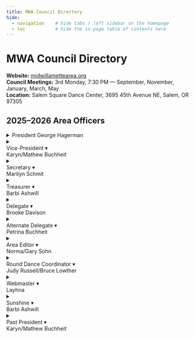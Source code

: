```yaml
---
title: MWA Council Directory
hide:
  - navigation    # hide tabs / left sidebar on the homepage
  - toc           # hide the in-page table of contents here
---
```


# MWA Council Directory

<p class="council-meta">
  <strong>Website:</strong> <a href="https://midwillamettearea.org" target="_blank" rel="noopener">midwillamettearea.org</a><br/>
  <strong>Council Meetings:</strong> 3rd Monday, 7:30 PM — September, November, January, March, May<br/>
  <strong>Location:</strong> Salem Square Dance Center, 3695 45th Avenue NE, Salem, OR 97305
</p>

## 2025–2026 Area Officers

<div class="officer-grid">

<!-- President -->
<details class="officer-card">
  <summary>
    <span class="officer-card__role">President</span>
    <span class="officer-card__name">George Hagerman</span>
  </summary>
  <div class="officer-card__body">
    <div class="officer-card__photo">👤</div>
    <dl class="officer-card__fields">
      <dt>Phone</dt><dd><a href="tel:+15033718951">(503) 371-8951</a></dd>
      <dt>Email</dt><dd><a href="mailto:ghcpapc@qwestoffice.net">ghcpapc@qwestoffice.net</a></dd>
      <dt>Mailing</dt><dd>5250 Zosel Avenue S<br/>Salem, OR 97306</dd>
    </dl>
  </div>
</details>

<!-- Vice-President -->
<details class="officer-card">
  <summary>
    <div class="officer-card__header">
      <span class="officer-card__role">Vice-President</span>
      <span class="officer-card__chev" aria-hidden="true">▾</span>
    </div>
    <div class="officer-card__name">Karyn/Mathew Buchheit</div>
  </summary>
  <div class="officer-card__body">
    <div class="officer-card__photo" aria-hidden="true">👤</div>
    <dl class="officer-card__fields" markdown="1">
      <dt markdown="span">:material-phone-classic:</dt><dd class="officer-card__fields"><a href="tel:+15038735241">(503) 873-5241</a></dd>
      <dt><svg xmlns="http://www.w3.org/2000/svg" viewBox="0 0 24 24"><path d="M12 2c-.5 0-1 .19-1.41.59l-3.3 3.29 4.71 4.7 4.71-4.7-3.3-3.29C13 2.19 12.5 2 12 2M5.88 7.29l-3.29 3.3c-.79.78-.79 2.04 0 2.82l3.29 3.3 4.7-4.71zm12.24 0L13.42 12l4.7 4.71 3.29-3.3c.79-.78.79-2.04 0-2.82zM12 13.42l-4.71 4.7 3.3 3.29c.78.79 2.04.79 2.82 0l3.3-3.29z"></path></svg></dt><dd class="officer-card__fields"><a href="mailto:buchheitfarmkm@gmail.com">buchheitfarmkm@gmail.com</a></dd>
      <dt>:material-phone-classic:</dt><dd class="officer-card__fields">6122 Brush Creek Road<br/>Silverton, OR 97381</dd>
    </dl>
  </div>
</details>

<!-- Secretary -->
<details class="officer-card">
  <summary>
    <div class="officer-card__header">
      <span class="officer-card__role">Secretary</span>
      <span class="officer-card__chev" aria-hidden="true">▾</span>
    </div>
    <div class="officer-card__name">Marilyn Schmit</div>
  </summary>
  <div class="officer-card__body">
    <div class="officer-card__photo" aria-hidden="true">👤</div>
    <dl class="officer-card__fields" markdown="1">
      <dt>:material-phone-classic:</dt><dd><a href="tel:+15035080539">(503) 508-0539</a></dd>
      <dt><span class="md-icon"><svg><use href="#material-email"></use></svg></span></dt>
      <dd><a href="mailto:froggydancer@live.com">froggydancer@live.com</a></dd>
      <dt>Mailing</dt><dd>376 SE Needham St<br/>Dallas, OR 97338</dd>
    </dl>
  </div>
</details>

<!-- Treasurer -->
<details class="officer-card">
  <summary>
    <div class="officer-card__header">
      <span class="officer-card__role">Treasurer</span>
      <span class="officer-card__chev" aria-hidden="true">▾</span>
    </div>
    <div class="officer-card__name">Barbi Ashwill</div>
  </summary>
  <div class="officer-card__body">
    <div class="officer-card__photo" aria-hidden="true">👤</div>
    <dl class="officer-card__fields">
      <dt>Phone</dt><dd><a href="tel:+15035104354">(503) 510-4354</a></dd>
      <dt>Email</dt><dd><a href="mailto:barbi97305@comcast.net">barbi97305@comcast.net</a></dd>
      <dt>Mailing</dt><dd>4684 Ivory Way NE<br/>Salem, OR 97305</dd>
    </dl>
  </div>
</details>

<!-- Delegate -->
<details class="officer-card">
  <summary>
    <div class="officer-card__header">
      <span class="officer-card__role">Delegate</span>
      <span class="officer-card__chev" aria-hidden="true">▾</span>
    </div>
    <div class="officer-card__name">Brooke Davison</div>
  </summary>
  <div class="officer-card__body">
    <div class="officer-card__photo" aria-hidden="true">👤</div>
    <dl class="officer-card__fields">
      <dt>Phone</dt><dd><a href="tel:+18586030216">(858) 603-0216</a></dd>
      <dt>Email</dt><dd><a href="mailto:davison.brooke.77@gmail.com">davison.brooke.77@gmail.com</a></dd>
      <dt>Mailing</dt><dd>3317 Oxford Avenue SE<br/>Albany, OR 97322</dd>
    </dl>
  </div>
</details>

<!-- Alternate Delegate -->
<details class="officer-card">
  <summary>
    <div class="officer-card__header">
      <span class="officer-card__role">Alternate Delegate</span>
      <span class="officer-card__chev" aria-hidden="true">▾</span>
    </div>
    <div class="officer-card__name">Petrina Buchheit</div>
  </summary>
  <div class="officer-card__body">
    <div class="officer-card__photo" aria-hidden="true">👤</div>
    <dl class="officer-card__fields">
      <dt>Phone</dt><dd><a href="tel:+15038735241">(503) 873-5241</a></dd>
      <dt>Email</dt><dd><a href="mailto:buchheitfarmkm@gmail.com">buchheitfarmkm@gmail.com</a></dd>
      <dt>Mailing</dt><dd>6122 Brush Creek Road<br/>Silverton, OR 97381</dd>
    </dl>
  </div>
</details>

<!-- Area Editor -->
<details class="officer-card">
  <summary>
    <div class="officer-card__header">
      <span class="officer-card__role">Area Editor</span>
      <span class="officer-card__chev" aria-hidden="true">▾</span>
    </div>
    <div class="officer-card__name">Norma/Gary Sohn</div>
  </summary>
  <div class="officer-card__body">
    <div class="officer-card__photo" aria-hidden="true">👤</div>
    <dl class="officer-card__fields">
      <dt>Phone</dt><dd><a href="tel:+15032601632">(503) 260-1632</a></dd>
      <dt>Email</dt><dd><a href="mailto:sohnnorma40@yahoo.com">sohnnorma40@yahoo.com</a></dd>
      <dt>Mailing</dt><dd>PO Box 686<br/>Lafayette, OR 97127</dd>
    </dl>
  </div>
</details>

<!-- Round Dance Coordinator -->
<details class="officer-card">
  <summary>
    <div class="officer-card__header">
      <span class="officer-card__role">Round Dance Coordinator</span>
      <span class="officer-card__chev" aria-hidden="true">▾</span>
    </div>
    <div class="officer-card__name">Judy Russell/Bruce Lowther</div>
  </summary>
  <div class="officer-card__body">
    <div class="officer-card__photo" aria-hidden="true">👤</div>
    <dl class="officer-card__fields">
      <dt>Phone</dt><dd><a href="tel:+15039912161">(503) 991-2161</a></dd>
      <dt>Email</dt><dd><a href="mailto:sewsquare@wvi.com">sewsquare@wvi.com</a></dd>
      <dt>Mailing</dt><dd>1316 E Burnett Street<br/>Stayton, OR 97383</dd>
    </dl>
  </div>
</details>

<!-- Webmaster -->
<details class="officer-card">
  <summary>
    <div class="officer-card__header">
      <span class="officer-card__role">Webmaster</span>
      <span class="officer-card__chev" aria-hidden="true">▾</span>
    </div>
    <div class="officer-card__name">Layhna</div>
  </summary>
  <div class="officer-card__body">
    <div class="officer-card__photo" aria-hidden="true">👤</div>
    <dl class="officer-card__fields">
      <dt>Phone</dt><dd><em>—</em></dd>
      <dt>Email</dt><dd><a href="mailto:mwa.square.dance@gmail.com">mwa.square.dance@gmail.com</a></dd>
      <dt>Mailing</dt><dd><em>—</em></dd>
    </dl>
  </div>
</details>

<!-- Sunshine -->
<details class="officer-card">
  <summary>
    <div class="officer-card__header">
      <span class="officer-card__role">Sunshine</span>
      <span class="officer-card__chev" aria-hidden="true">▾</span>
    </div>
    <div class="officer-card__name">Barbi Ashwill</div>
  </summary>
  <div class="officer-card__body">
    <div class="officer-card__photo" aria-hidden="true">👤</div>
    <dl class="officer-card__fields">
      <dt>Phone</dt><dd><a href="tel:+15035104354">(503) 510-4354</a></dd>
      <dt>Email</dt><dd><a href="mailto:barbi97305@comcast.net">barbi97305@comcast.net</a></dd>
      <dt>Mailing</dt><dd>4684 Ivory Way NE<br/>Salem, OR 97305</dd>
    </dl>
  </div>
</details>

<!-- Past President -->
<details class="officer-card">
  <summary>
    <div class="officer-card__header">
      <span class="officer-card__role">Past President</span>
      <span class="officer-card__chev" aria-hidden="true">▾</span>
    </div>
    <div class="officer-card__name">Karyn/Mathew Buchheit</div>
  </summary>
  <div class="officer-card__body">
    <div class="officer-card__photo" aria-hidden="true">👤</div>
    <dl class="officer-card__fields">
      <dt>Phone</dt><dd><a href="tel:+15038735241">(503) 873-5241</a></dd>
      <dt>Email</dt><dd><a href="mailto:buchheitfarmkm@gmail.com">buchheitfarmkm@gmail.com</a></dd>
      <dt>Mailing</dt><dd>6122 Brush Creek Road<br/>Silverton, OR 97381</dd>
    </dl>
  </div>
</details>

</div>
